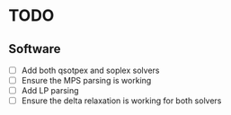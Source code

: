 # TODO

## Software

- [ ] Add both qsotpex and soplex solvers
- [ ] Ensure the MPS parsing is working
- [ ] Add LP parsing
- [ ] Ensure the delta relaxation is working for both solvers
